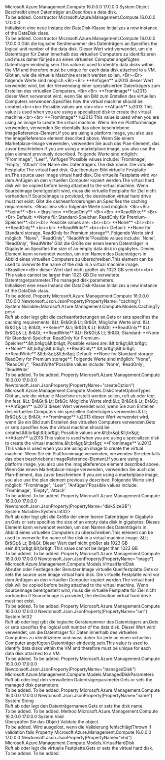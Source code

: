 <Type Name="DataDisk" FullName="Microsoft.Azure.Management.Compute.Models.DataDisk">
  <TypeSignature Language="C#" Value="public class DataDisk" />
  <TypeSignature Language="ILAsm" Value=".class public auto ansi beforefieldinit DataDisk extends System.Object" />
  <TypeSignature Language="DocId" Value="T:Microsoft.Azure.Management.Compute.Models.DataDisk" />
  <TypeSignature Language="VB.NET" Value="Public Class DataDisk" />
  <TypeSignature Language="F#" Value="type DataDisk = class" />
  <AssemblyInfo>
    <AssemblyName>Microsoft.Azure.Management.Compute</AssemblyName>
    <AssemblyVersion>16.0.0.0</AssemblyVersion>
    <AssemblyVersion>17.0.0.0</AssemblyVersion>
  </AssemblyInfo>
  <Base>
    <BaseTypeName>System.Object</BaseTypeName>
  </Base>
  <Interfaces />
  <Docs>
    <summary>
            <span data-ttu-id="828d8-101">Beschreibt einen Datenträger an.</span><span class="sxs-lookup"><span data-stu-id="828d8-101">Describes a data disk.</span></span>
            </summary>
    <remarks>To be added.</remarks>
  </Docs>
  <Members>
    <Member MemberName=".ctor">
      <MemberSignature Language="C#" Value="public DataDisk ();" />
      <MemberSignature Language="ILAsm" Value=".method public hidebysig specialname rtspecialname instance void .ctor() cil managed" />
      <MemberSignature Language="DocId" Value="M:Microsoft.Azure.Management.Compute.Models.DataDisk.#ctor" />
      <MemberSignature Language="VB.NET" Value="Public Sub New ()" />
      <MemberType>Constructor</MemberType>
      <AssemblyInfo>
        <AssemblyName>Microsoft.Azure.Management.Compute</AssemblyName>
        <AssemblyVersion>16.0.0.0</AssemblyVersion>
        <AssemblyVersion>17.0.0.0</AssemblyVersion>
      </AssemblyInfo>
      <Parameters />
      <Docs>
        <summary>
            <span data-ttu-id="828d8-102">Initialisiert eine neue Instanz der DataDisk-Klasse.</span><span class="sxs-lookup"><span data-stu-id="828d8-102">Initializes a new instance of the DataDisk class.</span></span>
            </summary>
        <remarks>To be added.</remarks>
      </Docs>
    </Member>
    <Member MemberName=".ctor">
      <MemberSignature Language="C#" Value="public DataDisk (int lun, Microsoft.Azure.Management.Compute.Models.DiskCreateOptionTypes createOption, string name = null, Microsoft.Azure.Management.Compute.Models.VirtualHardDisk vhd = null, Microsoft.Azure.Management.Compute.Models.VirtualHardDisk image = null, Nullable&lt;Microsoft.Azure.Management.Compute.Models.CachingTypes&gt; caching = null, Nullable&lt;int&gt; diskSizeGB = null, Microsoft.Azure.Management.Compute.Models.ManagedDiskParameters managedDisk = null);" />
      <MemberSignature Language="ILAsm" Value=".method public hidebysig specialname rtspecialname instance void .ctor(int32 lun, valuetype Microsoft.Azure.Management.Compute.Models.DiskCreateOptionTypes createOption, string name, class Microsoft.Azure.Management.Compute.Models.VirtualHardDisk vhd, class Microsoft.Azure.Management.Compute.Models.VirtualHardDisk image, valuetype System.Nullable`1&lt;valuetype Microsoft.Azure.Management.Compute.Models.CachingTypes&gt; caching, valuetype System.Nullable`1&lt;int32&gt; diskSizeGB, class Microsoft.Azure.Management.Compute.Models.ManagedDiskParameters managedDisk) cil managed" />
      <MemberSignature Language="DocId" Value="M:Microsoft.Azure.Management.Compute.Models.DataDisk.#ctor(System.Int32,Microsoft.Azure.Management.Compute.Models.DiskCreateOptionTypes,System.String,Microsoft.Azure.Management.Compute.Models.VirtualHardDisk,Microsoft.Azure.Management.Compute.Models.VirtualHardDisk,System.Nullable{Microsoft.Azure.Management.Compute.Models.CachingTypes},System.Nullable{System.Int32},Microsoft.Azure.Management.Compute.Models.ManagedDiskParameters)" />
      <MemberSignature Language="VB.NET" Value="Public Sub New (lun As Integer, createOption As DiskCreateOptionTypes, Optional name As String = null, Optional vhd As VirtualHardDisk = null, Optional image As VirtualHardDisk = null, Optional caching As Nullable(Of CachingTypes) = null, Optional diskSizeGB As Nullable(Of Integer) = null, Optional managedDisk As ManagedDiskParameters = null)" />
      <MemberSignature Language="F#" Value="new Microsoft.Azure.Management.Compute.Models.DataDisk : int * Microsoft.Azure.Management.Compute.Models.DiskCreateOptionTypes * string * Microsoft.Azure.Management.Compute.Models.VirtualHardDisk * Microsoft.Azure.Management.Compute.Models.VirtualHardDisk * Nullable&lt;Microsoft.Azure.Management.Compute.Models.CachingTypes&gt; * Nullable&lt;int&gt; * Microsoft.Azure.Management.Compute.Models.ManagedDiskParameters -&gt; Microsoft.Azure.Management.Compute.Models.DataDisk" Usage="new Microsoft.Azure.Management.Compute.Models.DataDisk (lun, createOption, name, vhd, image, caching, diskSizeGB, managedDisk)" />
      <MemberType>Constructor</MemberType>
      <AssemblyInfo>
        <AssemblyName>Microsoft.Azure.Management.Compute</AssemblyName>
        <AssemblyVersion>16.0.0.0</AssemblyVersion>
        <AssemblyVersion>17.0.0.0</AssemblyVersion>
      </AssemblyInfo>
      <Parameters>
        <Parameter Name="lun" Type="System.Int32" />
        <Parameter Name="createOption" Type="Microsoft.Azure.Management.Compute.Models.DiskCreateOptionTypes" />
        <Parameter Name="name" Type="System.String" />
        <Parameter Name="vhd" Type="Microsoft.Azure.Management.Compute.Models.VirtualHardDisk" />
        <Parameter Name="image" Type="Microsoft.Azure.Management.Compute.Models.VirtualHardDisk" />
        <Parameter Name="caching" Type="System.Nullable&lt;Microsoft.Azure.Management.Compute.Models.CachingTypes&gt;" />
        <Parameter Name="diskSizeGB" Type="System.Nullable&lt;System.Int32&gt;" />
        <Parameter Name="managedDisk" Type="Microsoft.Azure.Management.Compute.Models.ManagedDiskParameters" />
      </Parameters>
      <Docs>
        <param name="lun"><span data-ttu-id="828d8-103">Gibt die logische Gerätenummer des Datenträgers an.</span><span class="sxs-lookup"><span data-stu-id="828d8-103">Specifies the logical unit number of the data disk.</span></span> <span data-ttu-id="828d8-104">Dieser Wert wird verwendet, um die Datenträger für Daten innerhalb des virtuellen Computers zu identifizieren und muss daher für jede an einen virtuellen Computer angefügten Datenträger eindeutig sein.</span><span class="sxs-lookup"><span data-stu-id="828d8-104">This value is used to identify data disks within the VM and therefore must be unique for each data disk attached to a VM.</span></span></param>
        <param name="createOption"><span data-ttu-id="828d8-105">Gibt an, wie die virtuelle Maschine erstellt werden sollen. &lt;Br&gt;&lt;Br&gt; folgende Werte sind möglich:&lt;Br&gt;&lt;Br&gt; **Anfügen** \u2013 dieser Wert verwendet wird, bei der Verwendung einer spezialisierten Datenträgers zum Erstellen des virtuellen Computers. &lt;Br&gt;&lt;Br&gt; **FromImage** \u2013 dieser Wert verwendet wird, wenn Sie ein Bild zum Erstellen des virtuellen Computers verwenden.</span><span class="sxs-lookup"><span data-stu-id="828d8-105">Specifies how the virtual machine should be created.&lt;br&gt;&lt;br&gt; Possible values are:&lt;br&gt;&lt;br&gt; **Attach** \u2013 This value is used when you are using a specialized disk to create the virtual machine.&lt;br&gt;&lt;br&gt; **FromImage** \u2013 This value is used when you are using an image to create the virtual machine.</span></span> <span data-ttu-id="828d8-106">Wenn Sie ein Plattformimage verwenden, verwenden Sie ebenfalls das oben beschriebene ImageReference-Element.</span><span class="sxs-lookup"><span data-stu-id="828d8-106">If you are using a platform image, you also use the imageReference element described above.</span></span> <span data-ttu-id="828d8-107">Wenn Sie einem Marketplace-Image verwenden, verwenden Sie auch das Plan-Element, das zuvor beschrieben.</span><span class="sxs-lookup"><span data-stu-id="828d8-107">If you are using a marketplace image, you also use the plan element previously described.</span></span> <span data-ttu-id="828d8-108">Folgende Werte sind möglich: "FromImage", "Leer", "Anfügen"</span><span class="sxs-lookup"><span data-stu-id="828d8-108">Possible values include: 'FromImage', 'Empty', 'Attach'</span></span></param>
        <param name="name"><span data-ttu-id="828d8-109">Der Name des Datenträgers.</span><span class="sxs-lookup"><span data-stu-id="828d8-109">The disk name.</span></span></param>
        <param name="vhd"><span data-ttu-id="828d8-110">Die virtuelle Festplatte.</span><span class="sxs-lookup"><span data-stu-id="828d8-110">The virtual hard disk.</span></span></param>
        <param name="image"><span data-ttu-id="828d8-111">Quellbenutzer Bild virtuelle Festplatte an.</span><span class="sxs-lookup"><span data-stu-id="828d8-111">The source user image virtual hard disk.</span></span> <span data-ttu-id="828d8-112">Die virtuelle Festplatte wird vor dem Anfügen an den virtuellen Computer kopiert werden.</span><span class="sxs-lookup"><span data-stu-id="828d8-112">The virtual hard disk will be copied before being attached to the virtual machine.</span></span> <span data-ttu-id="828d8-113">Wenn SourceImage bereitgestellt wird, muss die virtuelle Festplatte für Ziel nicht vorhanden.</span><span class="sxs-lookup"><span data-stu-id="828d8-113">If SourceImage is provided, the destination virtual hard drive must not exist.</span></span></param>
        <param name="caching"><span data-ttu-id="828d8-114">Gibt die cacheanforderungen an.</span><span class="sxs-lookup"><span data-stu-id="828d8-114">Specifies the caching requirements.</span></span>
            <span data-ttu-id="828d8-115">&lt;Brasilien&gt;&lt;Br&gt; folgende Werte sind möglich: &lt;Br&gt;&lt;Br&gt; **keine** &lt;Br&gt; &lt; Brasilien&gt; **ReadOnly** &lt;Br&gt;&lt;Br&gt; **ReadWrite** &lt;Br&gt; &lt;Br&gt; Default: **None für Standard-Speicher. ReadOnly für Premium-Speicher**.</span><span class="sxs-lookup"><span data-stu-id="828d8-115">&lt;br&gt;&lt;br&gt; Possible values are: &lt;br&gt;&lt;br&gt; **None** &lt;br&gt;&lt;br&gt; **ReadOnly** &lt;br&gt;&lt;br&gt; **ReadWrite** &lt;br&gt;&lt;br&gt; Default: **None for Standard storage. ReadOnly for Premium storage**.</span></span> <span data-ttu-id="828d8-116">Folgende Werte sind möglich: "None", "ReadOnly", "ReadWrite"</span><span class="sxs-lookup"><span data-stu-id="828d8-116">Possible values include: 'None', 'ReadOnly', 'ReadWrite'</span></span></param>
        <param name="diskSizeGB"><span data-ttu-id="828d8-117">Gibt die Größe der einen leeren Datenträger in Gigabyte an.</span><span class="sxs-lookup"><span data-stu-id="828d8-117">Specifies the size of an empty data disk in gigabytes.</span></span> <span data-ttu-id="828d8-118">Dieses Element kann verwendet werden, um den Namen des Datenträgers in Abbild eines virtuellen Computers zu überschreiben.</span><span class="sxs-lookup"><span data-stu-id="828d8-118">This element can be used to overwrite the name of the disk in a virtual machine image.</span></span> <span data-ttu-id="828d8-119">&lt;Brasilien&gt;&lt;Br&gt; dieser Wert darf nicht größer als 1023 GB sein</span><span class="sxs-lookup"><span data-stu-id="828d8-119">&lt;br&gt;&lt;br&gt; This value cannot be larger than 1023 GB</span></span></param>
        <param name="managedDisk"><span data-ttu-id="828d8-120">Die verwaltete Datenträgerparameter.</span><span class="sxs-lookup"><span data-stu-id="828d8-120">The managed disk parameters.</span></span></param>
        <summary>
            <span data-ttu-id="828d8-121">Initialisiert eine neue Instanz der DataDisk-Klasse.</span><span class="sxs-lookup"><span data-stu-id="828d8-121">Initializes a new instance of the DataDisk class.</span></span>
            </summary>
        <remarks>To be added.</remarks>
      </Docs>
    </Member>
    <Member MemberName="Caching">
      <MemberSignature Language="C#" Value="public Nullable&lt;Microsoft.Azure.Management.Compute.Models.CachingTypes&gt; Caching { get; set; }" />
      <MemberSignature Language="ILAsm" Value=".property instance valuetype System.Nullable`1&lt;valuetype Microsoft.Azure.Management.Compute.Models.CachingTypes&gt; Caching" />
      <MemberSignature Language="DocId" Value="P:Microsoft.Azure.Management.Compute.Models.DataDisk.Caching" />
      <MemberSignature Language="VB.NET" Value="Public Property Caching As Nullable(Of CachingTypes)" />
      <MemberSignature Language="F#" Value="member this.Caching : Nullable&lt;Microsoft.Azure.Management.Compute.Models.CachingTypes&gt; with get, set" Usage="Microsoft.Azure.Management.Compute.Models.DataDisk.Caching" />
      <MemberType>Property</MemberType>
      <AssemblyInfo>
        <AssemblyName>Microsoft.Azure.Management.Compute</AssemblyName>
        <AssemblyVersion>16.0.0.0</AssemblyVersion>
        <AssemblyVersion>17.0.0.0</AssemblyVersion>
      </AssemblyInfo>
      <Attributes>
        <Attribute>
          <AttributeName>Newtonsoft.Json.JsonProperty(PropertyName="caching")</AttributeName>
        </Attribute>
      </Attributes>
      <ReturnValue>
        <ReturnType>System.Nullable&lt;Microsoft.Azure.Management.Compute.Models.CachingTypes&gt;</ReturnType>
      </ReturnValue>
      <Docs>
        <summary>
            <span data-ttu-id="828d8-122">Ruft ab oder legt gibt die cacheanforderungen an.</span><span class="sxs-lookup"><span data-stu-id="828d8-122">Gets or sets specifies the caching requirements.</span></span>
            <span data-ttu-id="828d8-123">&amp;Lt; Br&amp;Gt;&amp; Lt; Br&amp;Gt; Mögliche Werte sind: &amp;Lt; Br&amp;Gt;&amp; Lt; Br&amp;Gt; **Keine** &amp;Lt; Br&amp;Gt;&amp; Lt; Br&amp;Gt; **ReadOnly** &amp;Lt; Br&amp;Gt;&amp; Lt; Br&amp;Gt; **ReadWrite** &amp;Lt; Br&amp;Gt;&amp; Lt; Br&amp;Gt; Standard: **None für Standard-Speicher. ReadOnly für Premium-Speicher**.</span><span class="sxs-lookup"><span data-stu-id="828d8-123">&amp;lt;br&amp;gt;&amp;lt;br&amp;gt; Possible values are: &amp;lt;br&amp;gt;&amp;lt;br&amp;gt; **None** &amp;lt;br&amp;gt;&amp;lt;br&amp;gt; **ReadOnly** &amp;lt;br&amp;gt;&amp;lt;br&amp;gt; **ReadWrite** &amp;lt;br&amp;gt;&amp;lt;br&amp;gt; Default: **None for Standard storage. ReadOnly for Premium storage**.</span></span> <span data-ttu-id="828d8-124">Folgende Werte sind möglich: "None", "ReadOnly", "ReadWrite"</span><span class="sxs-lookup"><span data-stu-id="828d8-124">Possible values include: 'None', 'ReadOnly', 'ReadWrite'</span></span>
            </summary>
        <value>To be added.</value>
        <remarks>To be added.</remarks>
      </Docs>
    </Member>
    <Member MemberName="CreateOption">
      <MemberSignature Language="C#" Value="public Microsoft.Azure.Management.Compute.Models.DiskCreateOptionTypes CreateOption { get; set; }" />
      <MemberSignature Language="ILAsm" Value=".property instance valuetype Microsoft.Azure.Management.Compute.Models.DiskCreateOptionTypes CreateOption" />
      <MemberSignature Language="DocId" Value="P:Microsoft.Azure.Management.Compute.Models.DataDisk.CreateOption" />
      <MemberSignature Language="VB.NET" Value="Public Property CreateOption As DiskCreateOptionTypes" />
      <MemberSignature Language="F#" Value="member this.CreateOption : Microsoft.Azure.Management.Compute.Models.DiskCreateOptionTypes with get, set" Usage="Microsoft.Azure.Management.Compute.Models.DataDisk.CreateOption" />
      <MemberType>Property</MemberType>
      <AssemblyInfo>
        <AssemblyName>Microsoft.Azure.Management.Compute</AssemblyName>
        <AssemblyVersion>16.0.0.0</AssemblyVersion>
        <AssemblyVersion>17.0.0.0</AssemblyVersion>
      </AssemblyInfo>
      <Attributes>
        <Attribute>
          <AttributeName>Newtonsoft.Json.JsonProperty(PropertyName="createOption")</AttributeName>
        </Attribute>
      </Attributes>
      <ReturnValue>
        <ReturnType>Microsoft.Azure.Management.Compute.Models.DiskCreateOptionTypes</ReturnType>
      </ReturnValue>
      <Docs>
        <summary>
            <span data-ttu-id="828d8-125">Gibt an, wie die virtuelle Maschine erstellt werden sollen, ruft ab oder legt ihn fest. &amp;Lt; Br&amp;Gt;&amp; Lt; Br&amp;Gt; Mögliche Werte sind:&amp;Lt; Br&amp;Gt;&amp; Lt; Br&amp;Gt; **Anfügen** \u2013 dieser Wert verwendet wird, wenn Sie zum Erstellen des virtuellen Computers ein speziellen Datenträgers verwenden.&amp; Lt; Br&amp;Gt;&amp; Lt; Br&amp;Gt; **FromImage** \u2013 dieser Wert verwendet wird, wenn Sie ein Bild zum Erstellen des virtuellen Computers verwenden.</span><span class="sxs-lookup"><span data-stu-id="828d8-125">Gets or sets specifies how the virtual machine should be created.&amp;lt;br&amp;gt;&amp;lt;br&amp;gt; Possible values are:&amp;lt;br&amp;gt;&amp;lt;br&amp;gt; **Attach** \u2013 This value is used when you are using a specialized disk to create the virtual machine.&amp;lt;br&amp;gt;&amp;lt;br&amp;gt; **FromImage** \u2013 This value is used when you are using an image to create the virtual machine.</span></span> <span data-ttu-id="828d8-126">Wenn Sie ein Plattformimage verwenden, verwenden Sie ebenfalls das oben beschriebene ImageReference-Element.</span><span class="sxs-lookup"><span data-stu-id="828d8-126">If you are using a platform image, you also use the imageReference element described above.</span></span> <span data-ttu-id="828d8-127">Wenn Sie einem Marketplace-Image verwenden, verwenden Sie auch das Plan-Element, das zuvor beschrieben.</span><span class="sxs-lookup"><span data-stu-id="828d8-127">If you are using a marketplace image, you  also use the plan element previously described.</span></span> <span data-ttu-id="828d8-128">Folgende Werte sind möglich: "FromImage", "Leer", "Anfügen"</span><span class="sxs-lookup"><span data-stu-id="828d8-128">Possible values include: 'FromImage', 'Empty', 'Attach'</span></span>
            </summary>
        <value>To be added.</value>
        <remarks>To be added.</remarks>
      </Docs>
    </Member>
    <Member MemberName="DiskSizeGB">
      <MemberSignature Language="C#" Value="public Nullable&lt;int&gt; DiskSizeGB { get; set; }" />
      <MemberSignature Language="ILAsm" Value=".property instance valuetype System.Nullable`1&lt;int32&gt; DiskSizeGB" />
      <MemberSignature Language="DocId" Value="P:Microsoft.Azure.Management.Compute.Models.DataDisk.DiskSizeGB" />
      <MemberSignature Language="VB.NET" Value="Public Property DiskSizeGB As Nullable(Of Integer)" />
      <MemberSignature Language="F#" Value="member this.DiskSizeGB : Nullable&lt;int&gt; with get, set" Usage="Microsoft.Azure.Management.Compute.Models.DataDisk.DiskSizeGB" />
      <MemberType>Property</MemberType>
      <AssemblyInfo>
        <AssemblyName>Microsoft.Azure.Management.Compute</AssemblyName>
        <AssemblyVersion>16.0.0.0</AssemblyVersion>
        <AssemblyVersion>17.0.0.0</AssemblyVersion>
      </AssemblyInfo>
      <Attributes>
        <Attribute>
          <AttributeName>Newtonsoft.Json.JsonProperty(PropertyName="diskSizeGB")</AttributeName>
        </Attribute>
      </Attributes>
      <ReturnValue>
        <ReturnType>System.Nullable&lt;System.Int32&gt;</ReturnType>
      </ReturnValue>
      <Docs>
        <summary>
            <span data-ttu-id="828d8-129">Ruft ab oder legt gibt die Größe der einen leeren Datenträger in Gigabyte an.</span><span class="sxs-lookup"><span data-stu-id="828d8-129">Gets or sets specifies the size of an empty data disk in gigabytes.</span></span>
            <span data-ttu-id="828d8-130">Dieses Element kann verwendet werden, um den Namen des Datenträgers in Abbild eines virtuellen Computers zu überschreiben.</span><span class="sxs-lookup"><span data-stu-id="828d8-130">This element can be used to overwrite the name of the disk in a virtual machine image.</span></span> <span data-ttu-id="828d8-131">&amp;Lt; Br&amp;Gt;&amp; Lt; Br&amp;Gt; Dieser Wert darf nicht größer als 1023 GB sein.</span><span class="sxs-lookup"><span data-stu-id="828d8-131">&amp;lt;br&amp;gt;&amp;lt;br&amp;gt; This value cannot be larger than 1023 GB</span></span>
            </summary>
        <value>To be added.</value>
        <remarks>To be added.</remarks>
      </Docs>
    </Member>
    <Member MemberName="Image">
      <MemberSignature Language="C#" Value="public Microsoft.Azure.Management.Compute.Models.VirtualHardDisk Image { get; set; }" />
      <MemberSignature Language="ILAsm" Value=".property instance class Microsoft.Azure.Management.Compute.Models.VirtualHardDisk Image" />
      <MemberSignature Language="DocId" Value="P:Microsoft.Azure.Management.Compute.Models.DataDisk.Image" />
      <MemberSignature Language="VB.NET" Value="Public Property Image As VirtualHardDisk" />
      <MemberSignature Language="F#" Value="member this.Image : Microsoft.Azure.Management.Compute.Models.VirtualHardDisk with get, set" Usage="Microsoft.Azure.Management.Compute.Models.DataDisk.Image" />
      <MemberType>Property</MemberType>
      <AssemblyInfo>
        <AssemblyName>Microsoft.Azure.Management.Compute</AssemblyName>
        <AssemblyVersion>16.0.0.0</AssemblyVersion>
        <AssemblyVersion>17.0.0.0</AssemblyVersion>
      </AssemblyInfo>
      <Attributes>
        <Attribute>
          <AttributeName>Newtonsoft.Json.JsonProperty(PropertyName="image")</AttributeName>
        </Attribute>
      </Attributes>
      <ReturnValue>
        <ReturnType>Microsoft.Azure.Management.Compute.Models.VirtualHardDisk</ReturnType>
      </ReturnValue>
      <Docs>
        <summary>
            <span data-ttu-id="828d8-132">Abrufen oder Festlegen der Benutzer Image virtuelle Quellfestplatte.</span><span class="sxs-lookup"><span data-stu-id="828d8-132">Gets or sets the source user image virtual hard disk.</span></span> <span data-ttu-id="828d8-133">Die virtuelle Festplatte wird vor dem Anfügen an den virtuellen Computer kopiert werden.</span><span class="sxs-lookup"><span data-stu-id="828d8-133">The virtual hard disk will be copied before being attached to the virtual machine.</span></span> <span data-ttu-id="828d8-134">Wenn SourceImage bereitgestellt wird, muss die virtuelle Festplatte für Ziel nicht vorhanden.</span><span class="sxs-lookup"><span data-stu-id="828d8-134">If SourceImage is provided, the destination virtual hard drive must not exist.</span></span>
            </summary>
        <value>To be added.</value>
        <remarks>To be added.</remarks>
      </Docs>
    </Member>
    <Member MemberName="Lun">
      <MemberSignature Language="C#" Value="public int Lun { get; set; }" />
      <MemberSignature Language="ILAsm" Value=".property instance int32 Lun" />
      <MemberSignature Language="DocId" Value="P:Microsoft.Azure.Management.Compute.Models.DataDisk.Lun" />
      <MemberSignature Language="VB.NET" Value="Public Property Lun As Integer" />
      <MemberSignature Language="F#" Value="member this.Lun : int with get, set" Usage="Microsoft.Azure.Management.Compute.Models.DataDisk.Lun" />
      <MemberType>Property</MemberType>
      <AssemblyInfo>
        <AssemblyName>Microsoft.Azure.Management.Compute</AssemblyName>
        <AssemblyVersion>16.0.0.0</AssemblyVersion>
        <AssemblyVersion>17.0.0.0</AssemblyVersion>
      </AssemblyInfo>
      <Attributes>
        <Attribute>
          <AttributeName>Newtonsoft.Json.JsonProperty(PropertyName="lun")</AttributeName>
        </Attribute>
      </Attributes>
      <ReturnValue>
        <ReturnType>System.Int32</ReturnType>
      </ReturnValue>
      <Docs>
        <summary>
            <span data-ttu-id="828d8-135">Ruft ab oder legt gibt die logische Gerätenummer des Datenträgers an.</span><span class="sxs-lookup"><span data-stu-id="828d8-135">Gets or sets specifies the logical unit number of the data disk.</span></span>
            <span data-ttu-id="828d8-136">Dieser Wert wird verwendet, um die Datenträger für Daten innerhalb des virtuellen Computers zu identifizieren und muss daher für jede an einen virtuellen Computer angefügten Datenträger eindeutig sein.</span><span class="sxs-lookup"><span data-stu-id="828d8-136">This value is used to identify data disks within the VM and therefore must be unique for each data disk attached to a VM.</span></span>
            </summary>
        <value>To be added.</value>
        <remarks>To be added.</remarks>
      </Docs>
    </Member>
    <Member MemberName="ManagedDisk">
      <MemberSignature Language="C#" Value="public Microsoft.Azure.Management.Compute.Models.ManagedDiskParameters ManagedDisk { get; set; }" />
      <MemberSignature Language="ILAsm" Value=".property instance class Microsoft.Azure.Management.Compute.Models.ManagedDiskParameters ManagedDisk" />
      <MemberSignature Language="DocId" Value="P:Microsoft.Azure.Management.Compute.Models.DataDisk.ManagedDisk" />
      <MemberSignature Language="VB.NET" Value="Public Property ManagedDisk As ManagedDiskParameters" />
      <MemberSignature Language="F#" Value="member this.ManagedDisk : Microsoft.Azure.Management.Compute.Models.ManagedDiskParameters with get, set" Usage="Microsoft.Azure.Management.Compute.Models.DataDisk.ManagedDisk" />
      <MemberType>Property</MemberType>
      <AssemblyInfo>
        <AssemblyName>Microsoft.Azure.Management.Compute</AssemblyName>
        <AssemblyVersion>16.0.0.0</AssemblyVersion>
        <AssemblyVersion>17.0.0.0</AssemblyVersion>
      </AssemblyInfo>
      <Attributes>
        <Attribute>
          <AttributeName>Newtonsoft.Json.JsonProperty(PropertyName="managedDisk")</AttributeName>
        </Attribute>
      </Attributes>
      <ReturnValue>
        <ReturnType>Microsoft.Azure.Management.Compute.Models.ManagedDiskParameters</ReturnType>
      </ReturnValue>
      <Docs>
        <summary>
            <span data-ttu-id="828d8-137">Ruft ab oder legt den verwalteten Datenträgerparameter.</span><span class="sxs-lookup"><span data-stu-id="828d8-137">Gets or sets the managed disk parameters.</span></span>
            </summary>
        <value>To be added.</value>
        <remarks>To be added.</remarks>
      </Docs>
    </Member>
    <Member MemberName="Name">
      <MemberSignature Language="C#" Value="public string Name { get; set; }" />
      <MemberSignature Language="ILAsm" Value=".property instance string Name" />
      <MemberSignature Language="DocId" Value="P:Microsoft.Azure.Management.Compute.Models.DataDisk.Name" />
      <MemberSignature Language="VB.NET" Value="Public Property Name As String" />
      <MemberSignature Language="F#" Value="member this.Name : string with get, set" Usage="Microsoft.Azure.Management.Compute.Models.DataDisk.Name" />
      <MemberType>Property</MemberType>
      <AssemblyInfo>
        <AssemblyName>Microsoft.Azure.Management.Compute</AssemblyName>
        <AssemblyVersion>16.0.0.0</AssemblyVersion>
        <AssemblyVersion>17.0.0.0</AssemblyVersion>
      </AssemblyInfo>
      <Attributes>
        <Attribute>
          <AttributeName>Newtonsoft.Json.JsonProperty(PropertyName="name")</AttributeName>
        </Attribute>
      </Attributes>
      <ReturnValue>
        <ReturnType>System.String</ReturnType>
      </ReturnValue>
      <Docs>
        <summary>
            <span data-ttu-id="828d8-138">Ruft ab oder legt den Datenträgernamen.</span><span class="sxs-lookup"><span data-stu-id="828d8-138">Gets or sets the disk name.</span></span>
            </summary>
        <value>To be added.</value>
        <remarks>To be added.</remarks>
      </Docs>
    </Member>
    <Member MemberName="Validate">
      <MemberSignature Language="C#" Value="public virtual void Validate ();" />
      <MemberSignature Language="ILAsm" Value=".method public hidebysig newslot virtual instance void Validate() cil managed" />
      <MemberSignature Language="DocId" Value="M:Microsoft.Azure.Management.Compute.Models.DataDisk.Validate" />
      <MemberSignature Language="VB.NET" Value="Public Overridable Sub Validate ()" />
      <MemberSignature Language="F#" Value="abstract member Validate : unit -&gt; unit&#xA;override this.Validate : unit -&gt; unit" Usage="dataDisk.Validate " />
      <MemberType>Method</MemberType>
      <AssemblyInfo>
        <AssemblyName>Microsoft.Azure.Management.Compute</AssemblyName>
        <AssemblyVersion>16.0.0.0</AssemblyVersion>
        <AssemblyVersion>17.0.0.0</AssemblyVersion>
      </AssemblyInfo>
      <ReturnValue>
        <ReturnType>System.Void</ReturnType>
      </ReturnValue>
      <Parameters />
      <Docs>
        <summary>
            <span data-ttu-id="828d8-139">Überprüfen Sie das Objekt.</span><span class="sxs-lookup"><span data-stu-id="828d8-139">Validate the object.</span></span>
            </summary>
        <remarks>To be added.</remarks>
        <exception cref="T:Microsoft.Rest.ValidationException">
            <span data-ttu-id="828d8-140">Wird ausgelöst, wenn die Validierung fehlschlägt</span><span class="sxs-lookup"><span data-stu-id="828d8-140">Thrown if validation fails</span></span>
            </exception>
      </Docs>
    </Member>
    <Member MemberName="Vhd">
      <MemberSignature Language="C#" Value="public Microsoft.Azure.Management.Compute.Models.VirtualHardDisk Vhd { get; set; }" />
      <MemberSignature Language="ILAsm" Value=".property instance class Microsoft.Azure.Management.Compute.Models.VirtualHardDisk Vhd" />
      <MemberSignature Language="DocId" Value="P:Microsoft.Azure.Management.Compute.Models.DataDisk.Vhd" />
      <MemberSignature Language="VB.NET" Value="Public Property Vhd As VirtualHardDisk" />
      <MemberSignature Language="F#" Value="member this.Vhd : Microsoft.Azure.Management.Compute.Models.VirtualHardDisk with get, set" Usage="Microsoft.Azure.Management.Compute.Models.DataDisk.Vhd" />
      <MemberType>Property</MemberType>
      <AssemblyInfo>
        <AssemblyName>Microsoft.Azure.Management.Compute</AssemblyName>
        <AssemblyVersion>16.0.0.0</AssemblyVersion>
        <AssemblyVersion>17.0.0.0</AssemblyVersion>
      </AssemblyInfo>
      <Attributes>
        <Attribute>
          <AttributeName>Newtonsoft.Json.JsonProperty(PropertyName="vhd")</AttributeName>
        </Attribute>
      </Attributes>
      <ReturnValue>
        <ReturnType>Microsoft.Azure.Management.Compute.Models.VirtualHardDisk</ReturnType>
      </ReturnValue>
      <Docs>
        <summary>
            <span data-ttu-id="828d8-141">Ruft ab oder legt die virtuelle Festplatte.</span><span class="sxs-lookup"><span data-stu-id="828d8-141">Gets or sets the virtual hard disk.</span></span>
            </summary>
        <value>To be added.</value>
        <remarks>To be added.</remarks>
      </Docs>
    </Member>
  </Members>
</Type>